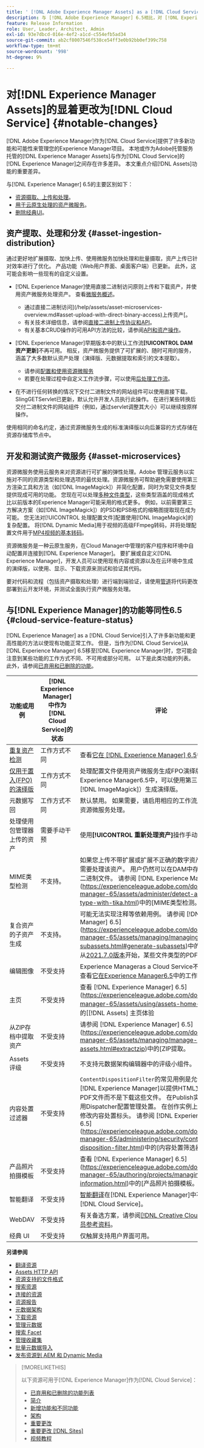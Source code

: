 ```yaml
---
title: ' [!DNL Adobe Experience Manager Assets] as a [!DNL Cloud Service]中的显着更改'
description: 与 [!DNL Adobe Experience Manager] 6.5相比，对 [!DNL Experience Manager] 中的 [!DNL Adobe Experience Manager Assets] as a [!DNL Cloud Service] 进行了显着更改。
feature: Release Information
role: User, Leader, Architect, Admin
exl-id: 93e7dbcd-016e-4ef2-a1cd-c554efb5ad34
source-git-commit: ab2cf8007546f538ce54ff3e0b92bb0ef399c758
workflow-type: tm+mt
source-wordcount: '998'
ht-degree: 9%

---
```


# 对[!DNL Experience Manager Assets]的显着更改为[!DNL Cloud Service] {#notable-changes}

[!DNL Adobe Experience Manager]作为[!DNL Cloud Service]提供了许多新功能和可能性来管理您的Experience Manager项目。 本地或作为Adobe托管服务托管的[!DNL Experience Manager Assets]与作为[!DNL Cloud Service]的[!DNL Experience Manager]之间存在许多差异。 本文重点介绍[!DNL Assets]功能的重要差异。

与[!DNL Experience Manager] 6.5的主要区别如下：

* [资源摄取、上传和处理](#asset-ingestion)。
* [用于云原生处理的资产微服务](#asset-microservices)。
* [删除经典UI](#classic-ui)。

## 资产提取、处理和分发 {#asset-ingestion-distribution}

通过更好地扩展摄取、加快上传、使用微服务加快处理和批量摄取，资产上传已针对效率进行了优化。 产品功能（Web用户界面、桌面客户端）已更新。 此外，这可能会影响一些现有的自定义设置。

* [!DNL Experience Manager]使用直接二进制访问原则上传和下载资产，并使用资产微服务处理资产。 查看[微服务概述](/help/assets/asset-microservices-overview.md)。
   * 通过直接二进制访问](/help/assets/asset-microservices-overview.md#asset-upload-with-direct-binary-access)上传资产[。
   * 有关技术详细信息，请参阅[直接二进制上传协议和API](/help/assets/developer-reference-material-apis.md#upload-binary)。
   * 有关基本CRUD操作的可用API方法的比较，请参阅[API和资产操作](/help/assets/developer-reference-material-apis.md#use-cases-and-apis)。
* [!DNL Experience Manager]早期版本中的默认工作流&#x200B;**[!UICONTROL DAM资产更新]**&#x200B;不再可用。 相反，资产微服务提供了可扩展的、随时可用的服务，涵盖了大多数默认资产处理（演绎版、元数据提取和索引的文本提取）。
   * 请参阅[配置和使用资源微服务](/help/assets/asset-microservices-configure-and-use.md)
   * 若要在处理过程中自定义工作流步骤，可以使用[后处理工作流](/help/assets/asset-microservices-configure-and-use.md#post-processing-workflows)。

* 在不进行任何转换的情况下交付二进制文件的网站组件可以使用直接下载。 SlingGETServlet已更新，默认允许开发人员执行此操作。 在进行某些转换后交付二进制文件的网站组件（例如，通过servlet调整其大小）可以继续按原样操作。

使用相同的命名约定，通过资源微服务生成的标准演绎版以向后兼容的方式存储在资源存储库节点中。

## 开发和测试资产微服务 {#asset-microservices}

资源微服务使用云服务来对资源进行可扩展的弹性处理。Adobe 管理云服务以实施对不同的资源类型和处理选项的最优处理。资源微服务可帮助避免需要使用第三方渲染工具和方法（如[!DNL ImageMagick]）并简化配置，同时为常见文件类型提供现成可用的功能。 您现在可以处理[多种文件类型](/help/assets/file-format-support.md)，这些类型涵盖的现成格式比以前版本的Experience Manager可能采用的格式更多。 例如，以前需要第三方解决方案（如[!DNL ImageMagick]）的PSD和PSB格式的缩略图提取现在成为可能。 您无法对[!UICONTROL 处理配置文件]配置使用[!DNL ImageMagick]的复杂配置。 将[!DNL Dynamic Media]用于视频的高级FFmpeg转码，并将处理配置文件用于[MP4视频的基本转码](/help/assets/manage-video-assets.md#transcode-video)。

资源微服务是一种云原生服务，在Cloud Manager中管理的客户程序和环境中自动配置并连接到[!DNL Experience Manager]。 要扩展或自定义[!DNL Experience Manager]，开发人员可以使用现有内容或资源以及在云环境中生成的演绎版，以使用、显示、下载资源来测试和验证其代码。

要对代码和流程（包括资产摄取和处理）进行端到端验证，请使用[管道](/help/implementing/cloud-manager/configuring-pipelines/introduction-ci-cd-pipelines.md)将代码更改部署到云开发环境，并测试全面执行资产微服务处理。

## 与[!DNL Experience Manager]的功能等同性6.5 {#cloud-service-feature-status}

[!DNL Experience Manager] as a [!DNL Cloud Service]引入了许多新功能和更高性能的方法以使现有功能正常工作。 但是，当作为[!DNL Cloud Service]从[!DNL Experience Manager] 6.5移至[!DNL Experience Manager]时，您可能会注意到某些功能的工作方式不同、不可用或部分可用。 以下是此类功能的列表。 此外，请参阅[已弃用和已删除的功能](/help/release-notes/deprecated-removed-features.md)。

| 功能或用例 | [!DNL Experience Manager]中作为[!DNL Cloud Service]的状态 | 评论 |
|-----|-----|-----|
| [重复资产检测](/help/assets/detect-duplicate-assets.md) | 工作方式不同 | 查看[它在 [!DNL Experience Manager] 6.5](https://experienceleague.adobe.com/docs/experience-manager-65/assets/managing/duplicate-detection.html)中的工作方式。 |
| [仅用于置入(FPO)的演绎版](/help/assets/configure-fpo-renditions.md) | 工作方式不同 | 处理配置文件使用资产微服务生成FPO演绎版。 在Experience Manager6.5中，可以使用第三方解决方案（如[!DNL ImageMagick]）生成演绎版。 |
| 元数据写回 | 工作方式不同 | 默认禁用。 如果需要，请启用相应的工作流启动器。 写回由资源微服务处理。 |
| 处理使用包管理器上传的资产 | 需要手动干预 | 使用&#x200B;**[!UICONTROL 重新处理资产]**&#x200B;操作手动重新处理。 |
| MIME类型检测 | 不支持。 | 如果您上传不带扩展或扩展不正确的数字资产，可能无法按需要处理该资产。 用户仍然可以在DAM中存储不带扩展名的二进制文件。 请参阅 [!DNL Experience Manager] 6.5](https://experienceleague.adobe.com/docs/experience-manager-65/assets/administer/detect-asset-mime-type-with-tika.html)中的[MIME类型检测。 |
| 复合资产的子资产生成 | 不支持。 | 可能无法实现注释等依赖用例。 请参阅 [!DNL Experience Manager] 6.5](https://experienceleague.adobe.com/docs/experience-manager-65/assets/managing/managing-linked-subassets.html#generate-subassets)中的[子资产创建。 从[2021.7.0版本](/help/release-notes/release-notes-cloud/release-notes-current.md)开始，某些文件类型的PDF预览可用。 |
| 编辑图像 | 不受支持 | Experience Manageras a Cloud Service不支持编辑资源。 查看[它在Experience Manager6.5](https://experienceleague.adobe.com/docs/experience-manager-65/assets/managing/manage-assets.html#editing-images)中的工作方式。 |
| 主页 | 不受支持 | 查看 [!DNL Experience Manager] 6.5](https://experienceleague.adobe.com/docs/experience-manager-65/assets/using/assets-home-page.html)中的[[!DNL Assets] 主页体验 |
| 从ZIP存档中提取资产 | 不受支持 | 请参阅 [!DNL Experience Manager] 6.5](https://experienceleague.adobe.com/docs/experience-manager-65/assets/managing/manage-assets.html#extractzip)中的[ZIP提取。 |
| Assets评级 | 不受支持 | 不支持元数据架构编辑器中的评级小组件。 |
| 内容处置过滤器 | 不受支持 | `ContentDispositionFilter`的常见用例是允许管理员配置[!DNL Experience Manager]以提供HTML文件并内联打开PDF文件而不是下载这些文件。 在Publish实例上，您可以使用Dispatcher配置管理处置。 在创作实例上，Adobe不建议修改内容处置标头。 请参阅 [!DNL Experience Manager] 6.5](https://experienceleague.adobe.com/docs/experience-manager-65/administering/security/content-disposition-filter.html)中的[内容处置筛选器。 |
| 产品照片拍摄模板 | 不受支持 | 查看 [!DNL Experience Manager] 6.5](https://experienceleague.adobe.com/docs/experience-manager-65/authoring/projects/managing-product-information.html)中的[产品照片拍摄模板。 |
| 智能翻译 | 不受支持 | [智能翻译](https://experienceleague.adobe.com/docs/experience-manager-learn/assets/translation/smart-translation-search-feature-video-use.html)在[!DNL Experience Manager]中不支持作为[!DNL Cloud Service]。 |
| WebDAV | 不受支持 | 有关备选方案，请参阅[[!DNL Creative Cloud] 集成](/help/assets/aem-cc-integration-best-practices.md)或[开发人员参考资料](/help/assets/developer-reference-material-apis.md)。 |
| 经典 UI | 不受支持 | 仅触屏支持用户界面可用。 |

**另请参阅**

* [翻译资源](translate-assets.md)
* [Assets HTTP API](mac-api-assets.md)
* [资源支持的文件格式](file-format-support.md)
* [搜索资源](search-assets.md)
* [连接的资源](use-assets-across-connected-assets-instances.md)
* [资源报告](asset-reports.md)
* [元数据架构](metadata-schemas.md)
* [下载资源](download-assets-from-aem.md)
* [管理元数据](manage-metadata.md)
* [搜索 Facet](search-facets.md)
* [管理收藏集](manage-collections.md)
* [批量元数据导入](metadata-import-export.md)
* [发布资源到 AEM 和 Dynamic Media](/help/assets/publish-assets-to-aem-and-dm.md)

>[!MORELIKETHIS]
>
>以下资源可用于[!DNL Experience Manager]作为[!DNL Cloud Service]：
>
>* [已弃用和已删除的功能列表](/help/release-notes/deprecated-removed-features.md)
>* [简介](/help/overview/introduction.md)
>* [新增功能和不同功能](/help/overview/what-is-new-and-different.md)
>* [架构](/help/overview/architecture.md)
>* [重要更改](/help/release-notes/aem-cloud-changes.md)
>* [重要更改 [!DNL Sites]](/help/sites-cloud/sites-cloud-changes.md)
>* [视频教程](https://experienceleague.adobe.com/docs/experience-manager-learn/cloud-service/overview.html?lang=zh-Hans)
